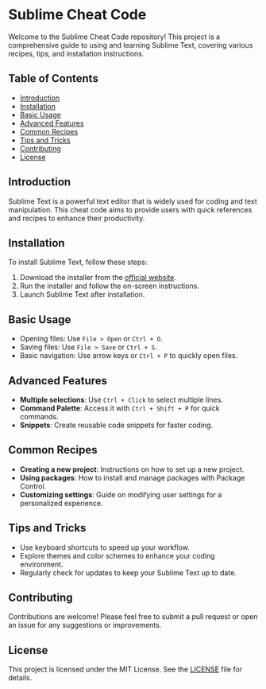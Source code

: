 # Sublime Cheat Code

Welcome to the Sublime Cheat Code repository! This project is a comprehensive guide to using and learning Sublime Text, covering various recipes, tips, and installation instructions.

## Table of Contents

- [Introduction](#introduction)
- [Installation](#installation)
- [Basic Usage](#basic-usage)
- [Advanced Features](#advanced-features)
- [Common Recipes](#common-recipes)
- [Tips and Tricks](#tips-and-tricks)
- [Contributing](#contributing)
- [License](#license)

## Introduction

Sublime Text is a powerful text editor that is widely used for coding and text manipulation. This cheat code aims to provide users with quick references and recipes to enhance their productivity.

## Installation

To install Sublime Text, follow these steps:

1. Download the installer from the [official website](https://www.sublimetext.com/).
2. Run the installer and follow the on-screen instructions.
3. Launch Sublime Text after installation.

## Basic Usage

- Opening files: Use `File > Open` or `Ctrl + O`.
- Saving files: Use `File > Save` or `Ctrl + S`.
- Basic navigation: Use arrow keys or `Ctrl + P` to quickly open files.

## Advanced Features

- **Multiple selections**: Use `Ctrl + Click` to select multiple lines.
- **Command Palette**: Access it with `Ctrl + Shift + P` for quick commands.
- **Snippets**: Create reusable code snippets for faster coding.

## Common Recipes

- **Creating a new project**: Instructions on how to set up a new project.
- **Using packages**: How to install and manage packages with Package Control.
- **Customizing settings**: Guide on modifying user settings for a personalized experience.

## Tips and Tricks

- Use keyboard shortcuts to speed up your workflow.
- Explore themes and color schemes to enhance your coding environment.
- Regularly check for updates to keep your Sublime Text up to date.

## Contributing

Contributions are welcome! Please feel free to submit a pull request or open an issue for any suggestions or improvements.

## License

This project is licensed under the MIT License. See the [LICENSE](LICENSE) file for details.